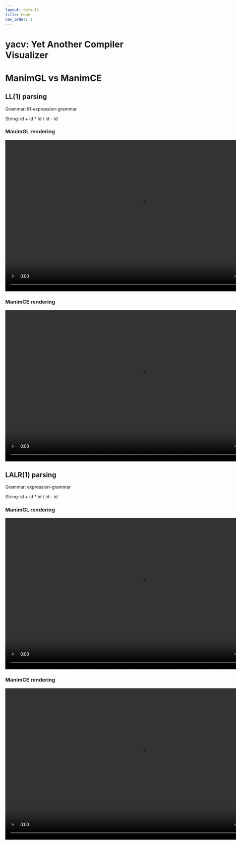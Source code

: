 ```yaml
---
layout: default
title: Home
nav_order: 1
---
```


# yacv: Yet Another Compiler Visualizer

# ManimGL vs ManimCE

## LL(1) parsing

Grammar: ll1-expression-grammar

String: id + id * id / id - id 

### ManimGL rendering

<video width="854" height="480" controls>
<source src="videos/ll1/expr-demo-manimgl.mp4" type="video/mp4">
Your browser does not support video tag
</video>

### ManimCE rendering 

<video width="854" height="480" controls>
<source src="videos/ll1/expr-demo-manimce.mp4" type="video/mp4">
Your browser does not support video tag
</video>

## LALR(1) parsing

Grammar: expression-grammar 

String: id + id * id / id - id

### ManimGL rendering 

<video width="854" height="480" controls>
<source src="videos/lalr1/expr-demo-manimgl.mp4" type="video/mp4">
Your browser does not support video tag
</video>

### ManimCE rendering 

<video width="854" height="480" controls>
<source src="videos/lalr1/expr-demo-manimce.mp4" type="video/mp4">
Your browser does not support video tag
</video>
